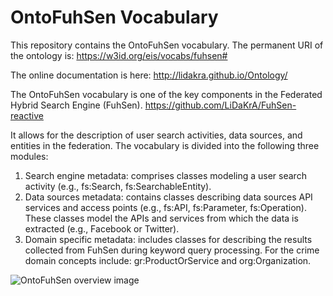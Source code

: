 # OntoFuhSen Vocabulary

This repository contains the OntoFuhSen vocabulary. The permanent URI of the ontology is: <https://w3id.org/eis/vocabs/fuhsen#>

The online documentation is here: <http://lidakra.github.io/Ontology/>

The OntoFuhSen vocabulary is one of the key components in the Federated Hybrid Search Engine (FuhSen).
<https://github.com/LiDaKrA/FuhSen-reactive>

It allows for the description of user search activities, data sources, and entities in the federation. The vocabulary is divided into the following three modules:

1. Search engine metadata: comprises classes modeling a user search activity (e.g.,
fs:Search, fs:SearchableEntity).
2. Data sources metadata: contains classes describing data sources API services and access points (e.g., fs:API, fs:Parameter, fs:Operation). These classes model the APIs and services from which the data is extracted (e.g., Facebook or Twitter).
3. Domain specific metadata: includes classes for describing the results collected from FuhSen during keyword query processing. For the crime domain concepts include: gr:ProductOrService and org:Organization.

![OntoFuhSen overview image](https://cloud.githubusercontent.com/assets/4923203/18556324/2cc80c8a-7b39-11e6-812d-29b8b7c2b544.png)


